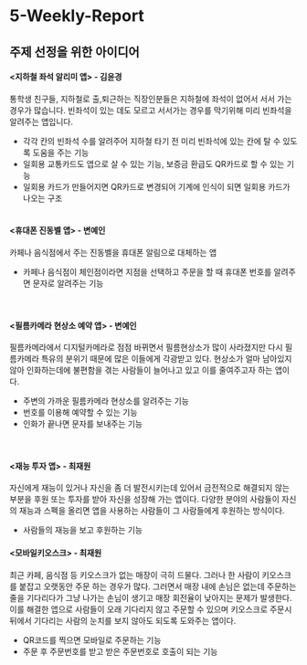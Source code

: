 # 5-Weekly-Report

## 주제 선정을 위한 아이디어 

#### <지하철 좌석 알리미 앱> - 김윤경

통학생 친구들, 지하철로 출,퇴근하는 직장인분들은 지하철에 좌석이 없어서 서서 가는 경우가 많습니다. 빈좌석이 있는 데도 모르고 서서가는 경우를 막기위해 미리 빈좌석을 알려주는 앱입니다.

- 각각 칸의 빈좌석 수를 알려주어 지하철 타기 전 미리 빈좌석에 있는 칸에 탈 수 있도록 도움을 주는 기능
- 일회용 교통카드도 앱으로 살 수 있는 기능, 보증금 환급도 QR카드로 할 수 있는 기능
- 일회용 카드가 만들어지면 QR카드로 변경되어 기계에 인식이 되면 일회용 카드가 나오는 구조
<br><br>

#### <휴대폰 진동벨 앱> - 변예인

카페나 음식점에서 주는 진동벨을 휴대폰 알림으로 대체하는 앱

- 카페나 음식점이 체인점이라면 지점을 선택하고 주문을 할 때 휴대폰 번호를 알려주면 문자로 알려주는 기능
<br><br><br>

#### <필름카메라 현상소 예약 앱> - 변예인

필름카메라에서 디지털카메라로 점점 바뀌면서 필름현상소가 많이 사라졌지만 다시 필름카메라 특유의 분위기 때문에 많은 이들에게 각광받고 있다. 현상소가 얼마 남아있지않아 인화하는데에 불편함을 겪는 사람들이 늘어나고 있고 이를 줄여주고자 하는 앱이다.

- 주변의 가까운 필름카메라 현상소를 알려주는 기능
- 번호를 이용해 예약할 수 있는 기능
- 인화가 끝나면 문자를 보내주는 기능
<br><br><br>

#### <재능 투자 앱> - 최재원

자신에게 재능이 있거나 자신을 좀 더 발전시키는데 있어서 금전적으로 해결되지 않는 부분을 후원 또는 투자를 받아 자신을 성장해 가는 앱이다. 
다양한 분야의 사람들이 자신의 재능과 스펙을 올리면 앱을 사용하는 사람들이 그 사람들에게 후원하는 방식이다.

- 사람들의 재능을 보고 후원하는 기능 

#### <모바일키오스크> - 최재원

최근 카페, 음식점 등 키오스크가 없는 매장이 극히 드물다. 그러나 한 사람이 키오스크를 붙잡고 오랫동안 주문 하는 경우가 많다. 그러면서 매장 내에 손님은 없는데 주문하는 줄을 기다리다가 그냥 나가는 손님이 생기고 매장 회전율이 낮아지는 문제가 발생한다. 이를 해결한 앱으로 사람들이 오래 기다리지 않고 주문할 수 있으며 키오스크로 주문시 뒤에서 기다리는 사람의 눈치를 보지 않아도 되도록 도와주는 앱이다.

- QR코드를 찍으면 모바일로 주문하는 기능
- 주문 후 주문번호를 받고 받은 주문번호로 호출이 되는 기능 
